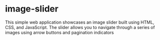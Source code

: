 # image-slider
This simple web application showcases an image slider built using HTML, CSS, and JavaScript. The slider allows you to navigate through a series of images using arrow buttons and pagination indicators
